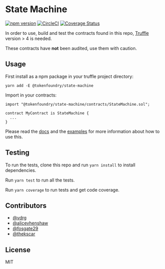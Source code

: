 # State Machine
[![npm version](https://badge.fury.io/js/%40tokenfoundry%2Fstate-machine.svg)](https://badge.fury.io/js/%40tokenfoundry%2Fstate-machine)
[![CircleCI](https://circleci.com/gh/tokenfoundry/state-machine.svg?style=shield)](https://circleci.com/gh/tokenfoundry/state-machine)
[![Coverage Status](https://coveralls.io/repos/github/tokenfoundry/state-machine/badge.svg?branch=master)](https://coveralls.io/github/tokenfoundry/state-machine?branch=master)

In order to use, build and test the contracts found in this repo, [Truffle](truffleframework.com) version > 4 is needed.

These contracts have **not** been audited, use them with caution.

## Usage

First install as a npm package in your truffle project directory:
```
yarn add -E @tokenfoundry/state-machine
```

Import in your contracts:
```
import "@tokenfoundry/state-machine/contracts/StateMachine.sol";

contract MyContract is StateMachine {
  ...
}
```

Please read the [docs](./docs/StateMachine.md) and the [examples](./contracts/examples/) for more information about how to use this.


## Testing

To run the tests, clone this repo and run `yarn install` to install dependencies.

Run `yarn test` to run all the tests.

Run `yarn coverage` to run tests and get code coverage.

## Contributors

+ [@vdrg](https://github.com/vdrg)
+ [@alicevhenshaw](https://github.com/alicevhenshaw)
+ [@fosgate29](https://github.com/fosgate29)
+ [@thekscar](https://github.com/thekscar)

## License

MIT
